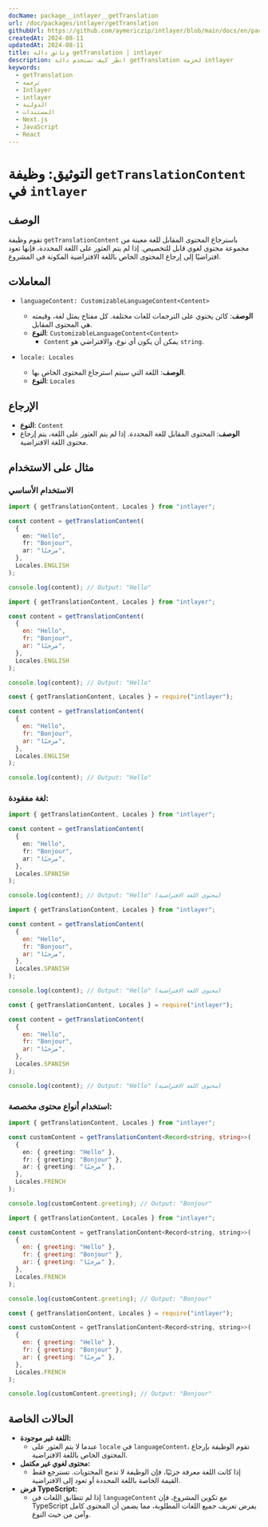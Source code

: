 ```yaml
---
docName: package__intlayer__getTranslation
url: /doc/packages/intlayer/getTranslation
githubUrl: https://github.com/aymericzip/intlayer/blob/main/docs/en/packages/intlayer/getTranslation.md
createdAt: 2024-08-11
updatedAt: 2024-08-11
title: وثائق دالة getTranslation | intlayer
description: انظر كيف تستخدم دالة getTranslation لحزمة intlayer
keywords:
  - getTranslation
  - ترجمة
  - Intlayer
  - intlayer
  - الدولية
  - المستندات
  - Next.js
  - JavaScript
  - React
---
```


# التوثيق: وظيفة `getTranslationContent` في `intlayer`

## الوصف

تقوم وظيفة `getTranslationContent` باسترجاع المحتوى المقابل للغة معينة من مجموعة محتوى لغوي قابل للتخصيص. إذا لم يتم العثور على اللغة المحددة، فإنها تعود افتراضيًا إلى إرجاع المحتوى الخاص باللغة الافتراضية المكونة في المشروع.

## المعاملات

- `languageContent: CustomizableLanguageContent<Content>`

  - **الوصف**: كائن يحتوي على الترجمات للغات مختلفة. كل مفتاح يمثل لغة، وقيمته هي المحتوى المقابل.
  - **النوع**: `CustomizableLanguageContent<Content>`
    - `Content` يمكن أن يكون أي نوع، والافتراضي هو `string`.

- `locale: Locales`

  - **الوصف**: اللغة التي سيتم استرجاع المحتوى الخاص بها.
  - **النوع**: `Locales`

## الإرجاع

- **النوع**: `Content`
- **الوصف**: المحتوى المقابل للغة المحددة. إذا لم يتم العثور على اللغة، يتم إرجاع محتوى اللغة الافتراضية.

## مثال على الاستخدام

### الاستخدام الأساسي

```typescript codeFormat="typescript"
import { getTranslationContent, Locales } from "intlayer";

const content = getTranslationContent(
  {
    en: "Hello",
    fr: "Bonjour",
    ar: "مرحبًا",
  },
  Locales.ENGLISH
);

console.log(content); // Output: "Hello"
```

```javascript codeFormat="esm"
import { getTranslationContent, Locales } from "intlayer";

const content = getTranslationContent(
  {
    en: "Hello",
    fr: "Bonjour",
    ar: "مرحبًا",
  },
  Locales.ENGLISH
);

console.log(content); // Output: "Hello"
```

```javascript codeFormat="commonjs"
const { getTranslationContent, Locales } = require("intlayer");

const content = getTranslationContent(
  {
    en: "Hello",
    fr: "Bonjour",
    ar: "مرحبًا",
  },
  Locales.ENGLISH
);

console.log(content); // Output: "Hello"
```

### لغة مفقودة:

```typescript codeFormat="typescript"
import { getTranslationContent, Locales } from "intlayer";

const content = getTranslationContent(
  {
    en: "Hello",
    fr: "Bonjour",
    ar: "مرحبًا",
  },
  Locales.SPANISH
);

console.log(content); // Output: "Hello" (محتوى اللغة الافتراضية)
```

```javascript codeFormat="esm"
import { getTranslationContent, Locales } from "intlayer";

const content = getTranslationContent(
  {
    en: "Hello",
    fr: "Bonjour",
    ar: "مرحبًا",
  },
  Locales.SPANISH
);

console.log(content); // Output: "Hello" (محتوى اللغة الافتراضية)
```

```javascript codeFormat="commonjs"
const { getTranslationContent, Locales } = require("intlayer");

const content = getTranslationContent(
  {
    en: "Hello",
    fr: "Bonjour",
    ar: "مرحبًا",
  },
  Locales.SPANISH
);

console.log(content); // Output: "Hello" (محتوى اللغة الافتراضية)
```

### استخدام أنواع محتوى مخصصة:

```typescript codeFormat="typescript"
import { getTranslationContent, Locales } from "intlayer";

const customContent = getTranslationContent<Record<string, string>>(
  {
    en: { greeting: "Hello" },
    fr: { greeting: "Bonjour" },
    ar: { greeting: "مرحبًا" },
  },
  Locales.FRENCH
);

console.log(customContent.greeting); // Output: "Bonjour"
```

```javascript codeFormat="esm"
import { getTranslationContent, Locales } from "intlayer";

const customContent = getTranslationContent<Record<string, string>>(
  {
    en: { greeting: "Hello" },
    fr: { greeting: "Bonjour" },
    ar: { greeting: "مرحبًا" },
  },
  Locales.FRENCH
);

console.log(customContent.greeting); // Output: "Bonjour"
```

```javascript codeFormat="commonjs"
const { getTranslationContent, Locales } = require("intlayer");

const customContent = getTranslationContent<Record<string, string>>(
  {
    en: { greeting: "Hello" },
    fr: { greeting: "Bonjour" },
    ar: { greeting: "مرحبًا" },
  },
  Locales.FRENCH
);

console.log(customContent.greeting); // Output: "Bonjour"
```

## الحالات الخاصة

- **اللغة غير موجودة:**
  - عندما لا يتم العثور على `locale` في `languageContent`، تقوم الوظيفة بإرجاع المحتوى الخاص باللغة الافتراضية.
- **محتوى لغوي غير مكتمل:**
  - إذا كانت اللغة معرفة جزئيًا، فإن الوظيفة لا تدمج المحتويات. تسترجع فقط القيمة الخاصة باللغة المحددة أو تعود إلى الافتراضية.
- **فرض TypeScript:**
  - إذا لم تتطابق اللغات في `languageContent` مع تكوين المشروع، فإن TypeScript يفرض تعريف جميع اللغات المطلوبة، مما يضمن أن المحتوى كامل وآمن من حيث النوع.
